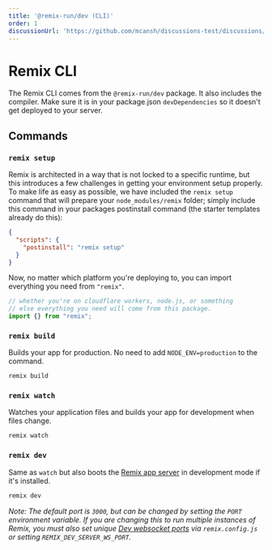 ```yaml
---
title: '@remix-run/dev (CLI)'
order: 1
discussionUrl: 'https://github.com/mcansh/discussions-test/discussions/203'
---
```


# Remix CLI

The Remix CLI comes from the `@remix-run/dev` package. It also includes the compiler. Make sure it is in your package.json `devDependencies` so it doesn't get deployed to your server.

## Commands

### `remix setup`

Remix is architected in a way that is not locked to a specific runtime, but this introduces a few challenges in getting your environment setup properly. To make life as easy as possible, we have included the `remix setup` command that will prepare your `node_modules/remix` folder; simply include this command in your packages postinstall command (the starter templates already do this):

```json
{
  "scripts": {
    "postinstall": "remix setup"
  }
}
```

Now, no matter which platform you're deploying to, you can import everything you need from `"remix"`.

```js
// whether you're on cloudflare workers, node.js, or something
// else everything you need will come from this package.
import {} from "remix";
```

### `remix build`

Builds your app for production. No need to add `NODE_ENV=production` to the command.

```sh
remix build
```

### `remix watch`

Watches your application files and builds your app for development when files change.

```sh
remix watch
```

### `remix dev`

Same as `watch` but also boots the [Remix app server](serve.md) in development mode if it's installed.

```sh
remix dev
```

_Note: The default port is `3000`, but can be changed by setting the `PORT` environment variable. If you are changing this to run multiple instances of Remix, you must also set unique [Dev websocket ports](https://remix.run/docs/en/v1/api/conventions#devserverport) via `remix.config.js` or setting `REMIX_DEV_SERVER_WS_PORT`._
